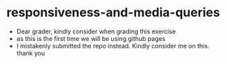 # responsiveness-and-media-queries
- Dear grader, kindly consider when grading this exercise
- as this is the first time we will be using github pages
- I mistakenly submitted the repo instead. Kindly consider me on this. thank you
